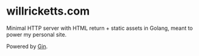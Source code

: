 # willricketts.com

Minimal HTTP server with HTML return + static assets in Golang, meant to power my personal site.

Powered by [Gin](https://gin-gonic.github.io/gin/).
